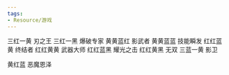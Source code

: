 ```yaml
---
tags:
- Resource/游戏
---
```


三红一黄 刃之王
三红一黑 爆破专家
黄黄蓝红 影武者
黄黄蓝蓝 技能瞬发
红红蓝黄 终结者
红红黄黄 武器大师
红红蓝黑 耀光之击
红红黄黑 无双
三蓝一黄 影卫

黄红蓝 恶魔恩泽